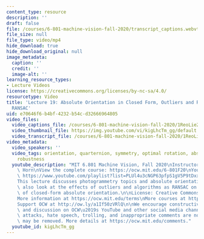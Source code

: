 ```yaml
---
content_type: resource
description: ''
draft: false
file: /courses/6-801-machine-vision-fall-2020/transcript_captions.webvtt
file_size: null
file_type: video/mp4
hide_download: true
hide_download_original: null
image_metadata:
  caption: ''
  credit: ''
  image-alt: ''
learning_resource_types:
- Lecture Videos
license: https://creativecommons.org/licenses/by-nc-sa/4.0/
resourcetype: Video
title: 'Lecture 19: Absolute Orientation in Closed Form, Outliers and Robustness,
  RANSAC'
uid: e70646f6-b4bf-4232-b54c-d32666964805
video_files:
  video_captions_file: /courses/6-801-machine-vision-fall-2020/1ReoLie2XrZc4CEVSc1HyuHtWoK6fZoGJ_transcript.webvtt
  video_thumbnail_file: https://img.youtube.com/vi/kigLhcTm_gg/default.jpg
  video_transcript_file: /courses/6-801-machine-vision-fall-2020/1ReoLie2XrZc4CEVSc1HyuHtWoK6fZoGJ_transcript.pdf
video_metadata:
  video_speakers: ''
  video_tags: orientation, quarternion, symmetry, optimal rotation, absolute orientation,
    robustness
  youtube_description: "MIT 6.801 Machine Vision, Fall 2020\nInstructor: Berthold\
    \ Horn\nView the complete course: https://ocw.mit.edu/6-801F20\nYouTube Playlist:\
    \ https://www.youtube.com/playlist?list=PLUl4u3cNGP63pfpS1gV5P9tDxxL_e4W8O\n\n\
    This lecture discusses photogrammetry topics and absolute orientation. We will\
    \ also look at the effects of outliers and algorithms as RANSAC on the robustness\
    \ of closed-form absolute orientation.\n\nLicense: Creative Commons BY-NC-SA\n\
    More information at https://ocw.mit.edu/terms\nMore courses at https://ocw.mit.edu\n\
    Support OCW at http://ow.ly/a1If50zVRlQ\n\nWe encourage constructive comments\
    \ and discussion on OCW\u2019s YouTube and other social media channels. Personal\
    \ attacks, hate speech, trolling, and inappropriate comments are not allowed and\
    \ may be removed. More details at https://ocw.mit.edu/comments."
  youtube_id: kigLhcTm_gg
---
```

